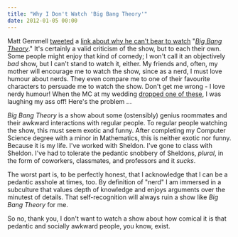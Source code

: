 ```yaml
---
title: "Why I Don't Watch 'Big Bang Theory'"
date: 2012-01-05 00:00
---
```


<import><p>Matt Gemmell <a href="https://twitter.com/#!/mattgemmell/status/154934455969136641" target="_blank">tweeted</a> a <a href="http://inagist.com/mattgemmell/154934455969136641/" target="_blank">link about why he can't bear to watch</a> "<em><a href="http://www.google.ca/url?sa=t&amp;rct=j&amp;q=imdb%20big%20bang%20theory&amp;source=web&amp;cd=1&amp;ved=0CBwQFjAA&amp;url=http%3A%2F%2Fwww.imdb.com%2Ftitle%2Ftt0898266%2F&amp;ei=rd4FT9nLE-bz0gHR1aBT&amp;usg=AFQjCNFrtMaa7gT6E-4qqWGs8AG8w0Q0SQ&amp;sig2=3S1p55ndDsZaEX8T1tfrqA" target="_blank">Big Bang Theory</a></em>." It's certainly a valid criticism of the show, but to each their own. Some people might enjoy that kind of comedy; I won't call it an objectively <em>bad</em> show, but I can't stand to watch it, either.<!--more-->
My friends and, often, my mother will encourage me to watch the show, since as a nerd, I must love humour about nerds. They even compare me to one of their favourite characters to persuade me to watch the show. Don't get me wrong - I love nerdy humour! When the MC at my wedding <a href="http://en.wikipedia.org/wiki/Mathematical_joke#Jokes_with_numeral_bases" target="_blank">dropped one of these</a>, I was laughing my ass off! Here's the problem ...</p>
<p><em>Big Bang Theory</em> is a show about some (ostensibly) genius roommates and their awkward interactions with regular people. To regular people watching the show, this must seem exotic and funny. After completing my Computer Science degree with a minor in Mathematics, this is neither exotic nor funny. Because it is my life. I've worked with Sheldon. I've gone to class with Sheldon. I've had to tolerate the pedantic snobbery of Sheldons, <em>plural</em>, in the form of coworkers, classmates, and professors and it <em>sucks</em>.</p>
<p>The worst part is, to be perfectly honest, that I acknowledge that I can be a pedantic asshole at times, too. By definition of "nerd" I am immersed in a subculture that values depth of knowledge and enjoys arguments over the minutest of details. That self-recognition will always ruin a show like <em>Big Bang Theory</em> for me.</p>
<p>So no, thank you, I don't want to watch a show about how comical it is that pedantic and socially awkward people, you know, exist.</p></import>

<!-- more -->

